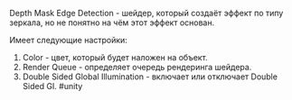 Depth Mask Edge Detection - шейдер, который создаёт эффект по типу зеркала, но не понятно на чём этот эффект основан.

Имеет следующие настройки:
1. Color - цвет, который будет наложен на объект.
2. Render Queue - определяет очередь рендеринга шейдера.
3. Double Sided Global Illumination - включает или отключает Double Sided GI.
#unity 
